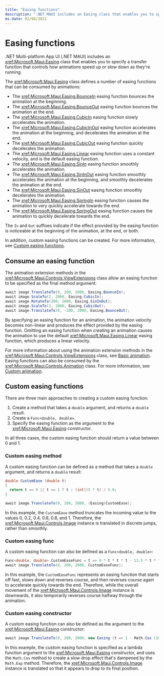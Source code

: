 ```yaml
---
title: "Easing functions"
description: ".NET MAUI includes an Easing class that enables you to specify a transfer function that controls how animations speed up or slow down as they're running."
ms.date: 02/08/2022
---
```


# Easing functions

.NET Multi-platform App UI (.NET MAUI) includes an <xref:Microsoft.Maui.Easing> class that enables you to specify a transfer function that controls how animations speed up or slow down as they're running.

The <xref:Microsoft.Maui.Easing> class defines a number of easing functions that can be consumed by animations:

- The <xref:Microsoft.Maui.Easing.BounceIn> easing function bounces the animation at the beginning.
- The <xref:Microsoft.Maui.Easing.BounceOut> easing function bounces the animation at the end.
- The <xref:Microsoft.Maui.Easing.CubicIn> easing function slowly accelerates the animation.
- The <xref:Microsoft.Maui.Easing.CubicInOut> easing function accelerates the animation at the beginning, and decelerates the animation at the end.
- The <xref:Microsoft.Maui.Easing.CubicOut> easing function quickly decelerates the animation.
- The <xref:Microsoft.Maui.Easing.Linear> easing function uses a constant velocity, and is the default easing function.
- The <xref:Microsoft.Maui.Easing.SinIn> easing function smoothly accelerates the animation.
- The <xref:Microsoft.Maui.Easing.SinInOut> easing function smoothly accelerates the animation at the beginning, and smoothly decelerates the animation at the end.
- The <xref:Microsoft.Maui.Easing.SinOut> easing function smoothly decelerates the animation.
- The <xref:Microsoft.Maui.Easing.SpringIn> easing function causes the animation to very quickly accelerate towards the end.
- The <xref:Microsoft.Maui.Easing.SpringOut> easing function causes the animation to quickly decelerate towards the end.

The `In` and `Out` suffixes indicate if the effect provided by the easing function is noticeable at the beginning of the animation, at the end, or both.

In addition, custom easing functions can be created. For more information, see [Custom easing functions](#custom-easing-functions).

## Consume an easing function

The animation extension methods in the <xref:Microsoft.Maui.Controls.ViewExtensions> class allow an easing function to be specified as the final method argument:

```csharp
await image.TranslateTo(0, 200, 2000, Easing.BounceIn);
await image.ScaleTo(2, 2000, Easing.CubicIn);
await image.RotateTo(360, 2000, Easing.SinInOut);
await image.ScaleTo(1, 2000, Easing.CubicOut);
await image.TranslateTo(0, -200, 2000, Easing.BounceOut);
```

By specifying an easing function for an animation, the animation velocity becomes non-linear and produces the effect provided by the easing function. Omitting an easing function when creating an animation causes the animation to use the default <xref:Microsoft.Maui.Easing.Linear> easing function, which produces a linear velocity.

For more information about using the animation extension methods in the <xref:Microsoft.Maui.Controls.ViewExtensions> class, see [Basic animation](basic.md). Easing functions can also be consumed by the <xref:Microsoft.Maui.Controls.Animation> class. For more information, see [Custom animation](custom.md).

## Custom easing functions

There are three main approaches to creating a custom easing function:

1. Create a method that takes a `double` argument, and returns a `double` result.
1. Create a `Func<double, double>`.
1. Specify the easing function as the argument to the <xref:Microsoft.Maui.Easing> constructor.

In all three cases, the custom easing function should return a value between 0 and 1.

### Custom easing method

A custom easing function can be defined as a method that takes a `double` argument, and returns a `double` result:

```csharp
double CustomEase (double t)
{
  return t == 0 || t == 1 ? t : (int)(5 * t) / 5.0;
}

await image.TranslateTo(0, 200, 2000, (Easing)CustomEase);
```

In this example, the `CustomEase` method truncates the incoming value to the values 0, 0.2, 0.4, 0.6, 0.8, and 1. Therefore, the <xref:Microsoft.Maui.Controls.Image> instance is translated in discrete jumps, rather than smoothly.

### Custom easing func

A custom easing function can also be defined as a `Func<double, double>`:

```csharp
Func<double, double> CustomEaseFunc = t => 9 * t * t * t - 13.5 * t * t + 5.5 * t;
await image.TranslateTo(0, 200, 2000, CustomEaseFunc);
```

In this example, the `CustomEaseFunc` represents an easing function that starts off fast, slows down and reverses course, and then reverses course again to accelerate quickly towards the end. Therefore, while the overall movement of the <xref:Microsoft.Maui.Controls.Image> instance is downwards, it also temporarily reverses course halfway through the animation.

### Custom easing constructor

A custom easing function can also be defined as the argument to the <xref:Microsoft.Maui.Easing> constructor:

```csharp
await image.TranslateTo(0, 200, 2000, new Easing (t => 1 - Math.Cos (10 * Math.PI * t) * Math.Exp (-5 * t)));
```

In this example, the custom easing function is specified as a lambda function argument to the <xref:Microsoft.Maui.Easing> constructor, and uses the `Math.Cos` method to create a slow drop effect that's dampened by the `Math.Exp` method. Therefore, the <xref:Microsoft.Maui.Controls.Image> instance is translated so that it appears to drop to its final position.
